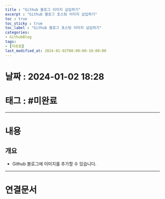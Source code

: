 ```yaml
---
title : "Github 블로그 이미지 삽입하기"
excerpt : "Github 블로그 포스팅 이미지 삽입하기"
toc : true
toc_sticky : true
toc_label : "Github 블로그 포스팅 이미지 삽입하기"
categories:
- GithubBlog
tags:
- [미완료]
last_modified_at: 2024-01-02T08:00:00-10:00:00
---
```


# 날짜 : 2024-01-02 18:28

# 태그 : #미완료 
---

# 내용

## 개요
- Github 블로그에 이미지를 추가할 수 있습니다.

---

# 연결문서

